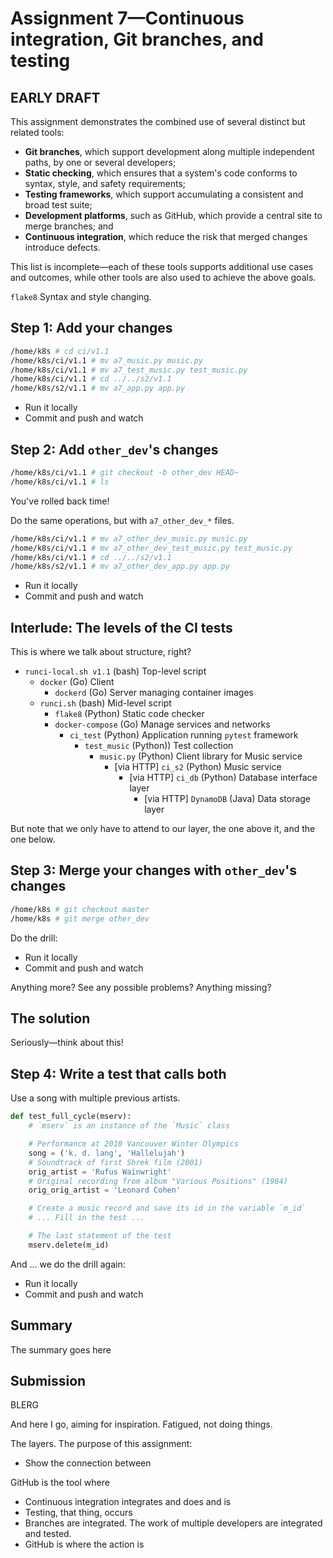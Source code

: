 # Assignment 7&mdash;Continuous integration, Git branches, and testing

## EARLY DRAFT

This assignment demonstrates the combined use of several distinct but related tools:

* **Git branches**, which support development along multiple independent  paths, by one or several developers;
* **Static checking**, which ensures that a system's code conforms to syntax, style, and safety requirements;
* **Testing frameworks**, which support accumulating a consistent and broad test suite;
* **Development platforms**, such as GitHub, which provide a central site to merge branches; and
* **Continuous integration**, which reduce the risk that merged changes introduce defects.

This list is incomplete—each of these tools supports additional use cases and outcomes, while other tools are also used to achieve the above goals.

`flake8` Syntax and style changing.


## Step 1: Add your changes

~~~bash
/home/k8s # cd ci/v1.1
/home/k8s/ci/v1.1 # mv a7_music.py music.py
/home/k8s/ci/v1.1 # mv a7_test_music.py test_music.py
/home/k8s/ci/v1.1 # cd ../../s2/v1.1
/home/k8s/s2/v1.1 # mv a7_app.py app.py
~~~

* Run it locally
* Commit and push and watch

## Step 2:  Add `other_dev`'s changes

~~~bash
/home/k8s/ci/v1.1 # git checkout -b other_dev HEAD~
/home/k8s/ci/v1.1 # ls
~~~

You've rolled back time!

Do the same operations, but with `a7_other_dev_*` files.

~~~bash
/home/k8s/ci/v1.1 # mv a7_other_dev_music.py music.py
/home/k8s/ci/v1.1 # mv a7_other_dev_test_music.py test_music.py
/home/k8s/ci/v1.1 # cd ../../s2/v1.1
/home/k8s/s2/v1.1 # mv a7_other_dev_app.py app.py
~~~

* Run it locally
* Commit and push and watch

## Interlude: The levels of the CI tests

This is where we talk about structure, right?

* `runci-local.sh v1.1` (bash) Top-level script
  * `docker` (Go) Client
    * `dockerd` (Go) Server managing container images
  * `runci.sh` (bash) Mid-level script
    * `flake8` (Python) Static code checker
    * `docker-compose` (Go) Manage services and networks
      * `ci_test` (Python) Application running `pytest` framework
        * `test_music` (Python)) Test collection
          * `music.py` (Python) Client library for Music service
            * [via HTTP] `ci_s2` (Python) Music service
              * [via HTTP] `ci_db` (Python) Database interface layer
                * [via HTTP] `DynamoDB` (Java) Data storage layer

But note that we only have to attend to our layer, the one above it, and the one below.

## Step 3: Merge your changes with `other_dev`'s changes

~~~bash
/home/k8s # git checkout master
/home/k8s # git merge other_dev
~~~

Do the drill:

* Run it locally
* Commit and push and watch

Anything more?  See any possible problems?  Anything missing?

## The solution

Seriously&mdash;think about this!

## Step 4: Write a test that calls both

Use a song with multiple previous artists.

~~~python
def test_full_cycle(mserv):
    # `mserv` is an instance of the `Music` class

    # Performance at 2010 Vancouver Winter Olympics
    song = ('k. d. lang', 'Hallelujah')
    # Soundtrack of first Shrek film (2001)
    orig_artist = 'Rufus Wainwright'
    # Original recording from album "Various Positions" (1984)
    orig_orig_artist = 'Leonard Cohen'

    # Create a music record and save its id in the variable `m_id`
    # ... Fill in the test ...

    # The last statement of the test
    mserv.delete(m_id)
~~~

And ... we do the drill again:

* Run it locally
* Commit and push and watch

## Summary

The summary goes here

## Submission

BLERG


And here I go, aiming for inspiration. Fatigued, not doing things.

The layers.  The purpose of this assignment:

* Show the connection between

GitHub is the tool where

* Continuous integration integrates and does and is
* Testing, that thing, occurs
* Branches are integrated. The work of multiple developers are
  integrated and tested.
* GitHub is where the action is
